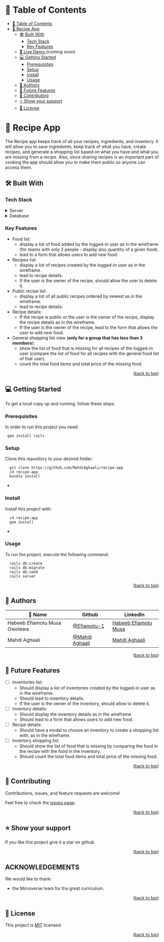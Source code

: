 <a name="readme-top"></a>

<!--
HOW TO USE:
This is an example of how you may give instructions on setting up your project locally.

Modify this file to match your project and remove sections that don't apply.

REQUIRED SECTIONS:
- Table of Contents
- About the Project
  - Built With
  - Live Demo 
- Getting Started
- Authors
- Future Features
- Contributing
- Show your support
- Acknowledgements
- License

OPTIONAL SECTIONS:
- FAQ

After you're finished please remove all the comments and instructions!
-->

<div align="center">
  <!-- You are encouraged to replace this logo with your own! Otherwise you can also remove it. -->

</div>

<!-- TABLE OF CONTENTS -->

# 📗 Table of Contents

- [📗 Table of Contents](#-table-of-contents)
- [📖 Recipe App ](#-recipe-app-)
  - [🛠 Built With ](#-built-with-)
    - [Tech Stack ](#tech-stack-)
    - [Key Features ](#key-features-)
  - [🚀 Live Demo ](#-live-demo-) (coming soon)
  - [💻 Getting Started ](#-getting-started-)
    - [Prerequisites](#prerequisites)
    - [Setup](#setup)
    - [Install](#install)
    - [Usage](#usage)
  - [👥 Authors ](#-authors-)
  - [🔭 Future Features ](#-future-features-)
  - [🤝 Contributing ](#-contributing-)
  - [⭐️ Show your support ](#️-show-your-support-)
  - [📝 License ](#-license-)

<!-- PROJECT DESCRIPTION -->

# 📖 Recipe App <a name="about-project"></a>

The Recipe app keeps track of all your recipes, ingredients, and inventory. It will allow you to save ingredients, keep track of what you have, create recipes, and generate a shopping list based on what you have and what you are missing from a recipe. Also, since sharing recipes is an important part of cooking the app should allow you to make them public so anyone can access them.

## 🛠 Built With <a name="built-with"></a>

### Tech Stack <a name="tech-stack"></a>

<details>
  <summary>Server</summary>
  <ul>
    <li><a href="https://rubyonrails.org/">Ruby on Rails</a></li>
  </ul>
</details>

<details>
<summary>Database</summary>
  <ul>
    <li><a href="https://www.postgresql.org/">PostgreSQL</a></li>
  </ul>
</details>

<!-- Features -->

### Key Features <a name="key-features"></a>

- Food list:
    - display a list of food added by the logged-in user as in the wireframe (for teams with only 2 people - display also quantity of a given food).
    - lead to a form that allows users to add new food.
- Recipes list:
    - display a list of recipes created by the logged-in user as in the wireframe.
    - lead to recipe details.
    - If the user is the owner of the recipe, should allow the user to delete it.
- Public recipe list:
    - display a list of all public recipes ordered by newest as in the wireframe.
    - lead to recipe details.
- Recipe details:
    - If the recipe is public or the user is the owner of the recipe, display the recipe details as in the wireframe.
    - If the user is the owner of the recipe, lead to the form that allows the user to add new food.
- General shopping list view (**only for a group that has less than 3 members**):
    - show the list of food that is missing for all recipes of the logged-in user (compare the list of food for all recipes with the general food list of that user).
    - count the total food items and total price of the missing food.

<p align="right">(<a href="#readme-top">back to top</a>)</p>

<!-- GETTING STARTED -->

## 💻 Getting Started <a name="getting-started"></a>


To get a local copy up and running, follow these steps.

### Prerequisites

In order to run this project you need:

```
 gem install rails

```


### Setup

Clone this repository to your desired folder:


```
  git clone https://github.com/MahdiAghaali/recipe-app
  cd recipe-app
  bundle install

```
-

### Install

Install this project with:



```
  cd recipe-app
  gem install
```
-

### Usage

To run the project, execute the following command:



```
  rails db:create
  rails db:migrate
  rails db:seed
  rails server
```

<p align="right">(<a href="#readme-top">back to top</a>)</p>

<!-- AUTHORS -->

## 👥 Authors <a name="authors"></a>

| 👤 Name | Github | LinkedIn |
|------|--------|----------|
|Habeeb Efiamotu Musa Owolewa|[@Efiamotu-1](https://github.com/Efiamotu-1)|[Habeeb Efiamotu Musa](https://www.linkedin.com/in/musa-habeeb/)|
|Mahdi Aghaali|[@Mahdi Aghaali](https://github.com/MahdiAghaali)|[Mahdi Aghaali](https://www.linkedin.com/in/mahdi-aghaali/)|

<p align="right">(<a href="#readme-top">back to top</a>)</p>

<!-- FUTURE FEATURES -->

## 🔭 Future Features <a name="future-features"></a>

- [ ] Inventories list:
    - Should display a list of inventories created by the logged-in user as in the wireframe.
    - Should lead to inventory details.
    - If the user is the owner of the inventory, should allow to delete it.
- [ ] Inventory details:
    - Should display the inventory details as in the wireframe.
    - Should lead to a form that allows users to add new food.
- [ ] Recipe details:
    - Should have a modal to choose an inventory to create a shopping list with, as in the wireframe.
- [ ] Inventory shopping list:
    - Should show the list of food that is missing by comparing the food in the recipe with the food in the inventory.
    - Should count the total food items and total price of the missing food.

<p align="right">(<a href="#readme-top">back to top</a>)</p>

<!-- CONTRIBUTING -->

## 🤝 Contributing <a name="contributing"></a>

Contributions, issues, and feature requests are welcome!

Feel free to check the [issues page](../../issues/).

<p align="right">(<a href="#readme-top">back to top</a>)</p>

<!-- SUPPORT -->

## ⭐️ Show your support <a name="support"></a>


If you like this project give it a star on github

<p align="right">(<a href="#readme-top">back to top</a>)</p>

<!-- ACKNOWLEDGEMENTS -->

## ACKNOWLEDGEMENTS

We would like to thank:
- the Microverse team for the great curriculum.


<p align="right">(<a href="#readme-top">back to top</a>)</p>

<!-- LICENSE -->

## 📝 License <a name="license"></a>

This project is [MIT](https://github.com/MahdiAghaali/recipe-app/blob/development/MIT.md) licensed.


<p align="right">(<a href="#readme-top">back to top</a>)</p>
